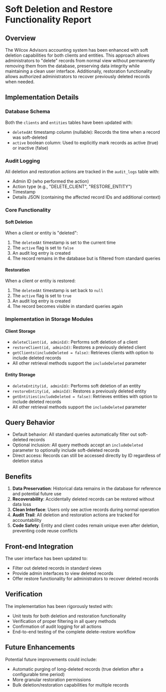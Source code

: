 # Soft Deletion and Restore Functionality Report

## Overview
The Wilcox Advisors accounting system has been enhanced with soft deletion capabilities for both clients and entities. This approach allows administrators to "delete" records from normal view without permanently removing them from the database, preserving data integrity while maintaining a clean user interface. Additionally, restoration functionality allows authorized administrators to recover previously deleted records when needed.

## Implementation Details

### Database Schema
Both the `clients` and `entities` tables have been updated with:
- `deletedAt` timestamp column (nullable): Records the time when a record was soft-deleted
- `active` boolean column: Used to explicitly mark records as active (true) or inactive (false)

### Audit Logging
All deletion and restoration actions are tracked in the `audit_logs` table with:
- Admin ID (who performed the action)
- Action type (e.g., "DELETE_CLIENT", "RESTORE_ENTITY")
- Timestamp
- Details JSON (containing the affected record IDs and additional context)

### Core Functionality

#### Soft Deletion
When a client or entity is "deleted":
1. The `deletedAt` timestamp is set to the current time
2. The `active` flag is set to `false`
3. An audit log entry is created
4. The record remains in the database but is filtered from standard queries

#### Restoration
When a client or entity is restored:
1. The `deletedAt` timestamp is set back to `null`
2. The `active` flag is set to `true`
3. An audit log entry is created
4. The record becomes visible in standard queries again

### Implementation in Storage Modules

#### Client Storage
- `deleteClient(id, adminId)`: Performs soft deletion of a client
- `restoreClient(id, adminId)`: Restores a previously deleted client
- `getClients(includeDeleted = false)`: Retrieves clients with option to include deleted records
- All other retrieval methods support the `includeDeleted` parameter

#### Entity Storage
- `deleteEntity(id, adminId)`: Performs soft deletion of an entity
- `restoreEntity(id, adminId)`: Restores a previously deleted entity
- `getEntities(includeDeleted = false)`: Retrieves entities with option to include deleted records
- All other retrieval methods support the `includeDeleted` parameter

## Query Behavior
- Default behavior: All standard queries automatically filter out soft-deleted records
- Optional inclusion: All query methods accept an `includeDeleted` parameter to optionally include soft-deleted records
- Direct access: Records can still be accessed directly by ID regardless of deletion status

## Benefits
1. **Data Preservation**: Historical data remains in the database for reference and potential future use
2. **Recoverability**: Accidentally deleted records can be restored without data loss
3. **Clean Interface**: Users only see active records during normal operation
4. **Audit Trail**: All deletion and restoration actions are tracked for accountability
5. **Code Safety**: Entity and client codes remain unique even after deletion, preventing code reuse conflicts

## Front-end Integration
The user interface has been updated to:
- Filter out deleted records in standard views
- Provide admin interfaces to view deleted records
- Offer restore functionality for administrators to recover deleted records

## Verification
The implementation has been rigorously tested with:
- Unit tests for both deletion and restoration functionality
- Verification of proper filtering in all query methods
- Confirmation of audit logging for all actions
- End-to-end testing of the complete delete-restore workflow

## Future Enhancements
Potential future improvements could include:
- Automatic purging of long-deleted records (true deletion after a configurable time period)
- More granular restoration permissions
- Bulk deletion/restoration capabilities for multiple records
